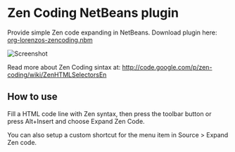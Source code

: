 Zen Coding NetBeans plugin
==========================

Provide simple Zen code expanding in NetBeans.
Download plugin here: [org-lorenzos-zencoding.nbm](http://github.com/downloads/lorenzos/ZenCodingNetBeansPlugin/org-lorenzos-zencoding.zip)

![Screenshot](http://github.com/lorenzos/ZenCodingNetBeansPlugin/raw/master/graphics/screenshot.png)

Read more about Zen Coding sintax at:
<http://code.google.com/p/zen-coding/wiki/ZenHTMLSelectorsEn>


How to use
----------

Fill a HTML code line with Zen syntax, then press the toolbar button or press Alt+Insert and choose Expand Zen Code.

You can also setup a custom shortcut for the menu item in Source > Expand Zen code.
